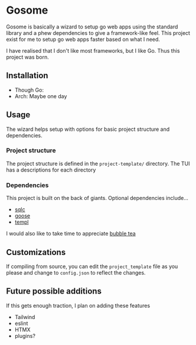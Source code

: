 # Gosome

Gosome is basically a wizard to setup go web apps using the standard library and a phew dependencies to give a framework-like feel.
This project exist for me to setup go web apps faster based on what I need.

I have realised that I don't like most frameworks, but I like Go.
Thus this project was born.

## Installation

- Though Go:
- Arch:
  Maybe one day

## Usage

The wizard helps setup with options for basic project structure and dependencies.

### Project structure

The project structure is defined in the `project-template/` directory.
The TUI has a descriptions for each directory

### Dependencies

This project is built on the back of giants.
Optional dependencies include...

- [sqlc]()
- [goose](https://github.com/pressly/goose)
- [templ](https://github.com/a-h/templ)

I would also like to take time to appreciate [bubble tea](https://github.com/charmbracelet/bubbletea)

## Customizations

If compiling from source, you can edit the `project_template` file as you please and change to `config.json`
to reflect the changes.

## Future possible additions

If this gets enough traction, I plan on adding these features

- Tailwind
- eslint
- HTMX
- plugins?

